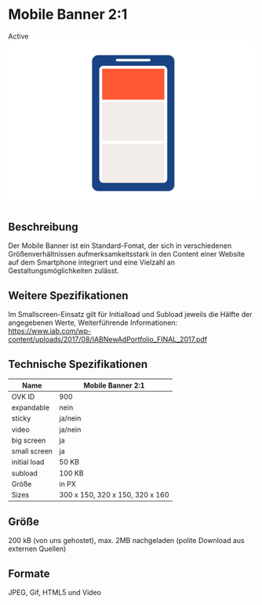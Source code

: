 # Mobile Banner 2:1
<span class="badge badge--success">Active</span>
<img alt="OVK_WF_Mobil_Banner_1_2" src="https://github.com/BVDW-org/ovk-docusaurus/blob/main/ovk/static/img/formats/OVK_WF_Mobil_Banner_1_2.png?raw=true" />
## Beschreibung
Der Mobile Banner ist ein Standard-Fomat, der sich in verschiedenen Größenverhältnissen aufmerksamkeitsstark in den Content einer Website auf dem Smartphone integriert und eine Vielzahl an Gestaltungsmöglichkeiten zulässt.

## Weitere Spezifikationen
Im Smallscreen-Einsatz gilt für Initialload und Subload jeweils die Hälfte der angegebenen Werte, Weiterführende Informationen: https://www.iab.com/wp-content/uploads/2017/08/IABNewAdPortfolio_FINAL_2017.pdf

## Technische Spezifikationen

| Name           | Mobile Banner 2:1 |
|----------------|-------------------|
| OVK ID         | 900               |
| expandable     | nein              |
| sticky         | ja/nein           |
| video          | ja/nein           |
| big screen     | ja                |
| small screen   | ja                |
| initial load   | 50 KB             |
| subload        | 100 KB            |
| Größe          | in PX             |
| Sizes         | 300 x 150, 320 x 150, 320 x 160              |


## Größe
200 kB (von uns gehostet), max. 2MB nachgeladen (polite Download aus externen Quellen)

## Formate
JPEG, Gif, HTML5 und Video


